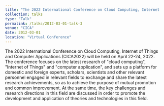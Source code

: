 ```yaml
---
title: "The 2022 International Conference on Cloud Computing, Internet of Things and Computer Applications (CICA2022)"
collection: talks
type: "Talk"
permalink: /talks/2012-03-01-talk-3
venue: "CICA"
date: 2012-03-01
location: "Virtual Conference"
---
```


The 2022 International Conference on Cloud Computing, Internet of Things and Computer Applications (CICA2022) will be held on April 22-24, 2022. The conference focuses on the latest research of "cloud computing", "Internet of Things" and "computer application", and sets up a platform for domestic and foreign experts, scholars, scientists and other relevant personnel engaged in relevant fields to exchange and share the latest research achievements, so as to achieve the purpose of mutual promotion and common improvement. At the same time, the key challenges and research directions in this field are discussed in order to promote the development and application of theories and technologies in this field.
